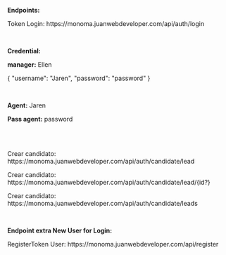 
<p><strong>Endpoints:</strong></p>
<p>Token Login: https://monoma.juanwebdeveloper.com/api/auth/login</p>
<br>
<p><strong>Credential:</strong></p>
<p><strong>manager:</strong> Ellen</p>
<p>
{
    "username": "Jaren",
    "password": "password"
}
</p>
<br>
<p><strong>Agent:</strong> Jaren</p>
<p><strong>Pass agent:</strong> password</p>
<br>
<br>
<p>Crear candidato: https://monoma.juanwebdeveloper.com/api/auth/candidate/lead</p>
<p>Crear candidato: https://monoma.juanwebdeveloper.com/api/auth/candidate/lead/{id?}</p>
<p>Crear candidato: https://monoma.juanwebdeveloper.com/api/auth/candidate/leads</p>
<br>
<p><strong>Endpoint extra New User for Login:</strong></p>
<p>RegisterToken User: https://monoma.juanwebdeveloper.com/api/register</p>
